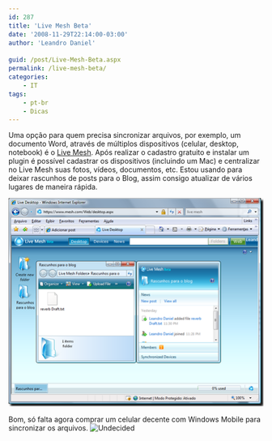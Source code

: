 ```yaml
---
id: 287
title: 'Live Mesh Beta'
date: '2008-11-29T22:14:00-03:00'
author: 'Leandro Daniel'

guid: /post/Live-Mesh-Beta.aspx
permalink: /live-mesh-beta/
categories:
    - IT
tags:
    - pt-br
    - Dicas
---
```


Uma opção para quem precisa sincronizar arquivos, por exemplo, um documento Word, através de múltiplos dispositivos (celular, desktop, notebook) é o [Live Mesh](https://www.mesh.com). Após realizar o cadastro gratuito e instalar um plugin é possível cadastrar os dispositivos (incluindo um Mac) e centralizar no Live Mesh suas fotos, vídeos, documentos, etc. Estou usando para deixar rascunhos de posts para o Blog, assim consigo atualizar de vários lugares de maneira rápida.

![](/assets/pics/mesh.png)

Bom, só falta agora comprar um celular decente com Windows Mobile para sincronizar os arquivos. ![Undecided](/editors/tiny_mce/plugins/emotions/images/smiley-undecided.gif "Undecided")
